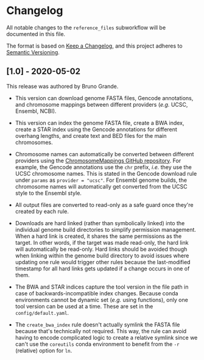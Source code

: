 # Changelog

All notable changes to the `reference_files` subworkflow will be documented in this file.

The format is based on [Keep a Changelog](https://keepachangelog.com/en/1.0.0/),
and this project adheres to [Semantic Versioning](https://semver.org/spec/v2.0.0.html).

## [1.0] - 2020-05-02

This release was authored by Bruno Grande.

- This version can download genome FASTA files, Gencode annotations, and chromosome mappings between different providers (_e.g._ UCSC, Ensembl, NCBI).

- This version can index the genome FASTA file, create a BWA index, create a STAR index using the Gencode annotations for different overhang lengths, and create text and BED files for the main chromosomes.

- Chromosome names can automatically be converted between different providers using the [ChromosomeMappings GitHub repository](https://github.com/BrunoGrandePhD/ChromosomeMappings). For example, the Gencode annotations use the `chr` prefix, _i.e._ they use the UCSC chromosome names. This is stated in the Gencode download rule under `params` as `provider = "ucsc"`. For Ensembl genome builds, the chromosome names will automatically get converted from the UCSC style to the Ensembl style.

- All output files are converted to read-only as a safe guard once they're created by each rule.

- Downloads are hard linked (rather than symbolically linked) into the individual genome build directories to simplify permission management. When a hard link is created, it shares the same permissions as the target. In other words, if the target was made read-only, the hard link will automatically be read-only. Hard links should be avoided though when linking within the genome build directory to avoid issues where updating one rule would trigger other rules because the last-modified timestamp for all hard links gets updated if a change occurs in one of them. 

- The BWA and STAR indices capture the tool version in the file path in case of backwards-incompatible index changes. Because conda environments cannot be dynamic set (_e.g._ using functions), only one tool version can be used at a time. These are set in the `config/default.yaml`.

- The `create_bwa_index` rule doesn't actually symlink the FASTA file because that's technically not required. This way, the rule can avoid having to encode complicated logic to create a relative symlink since we can't use the `coreutils` conda environment to benefit from the `-r` (relative) option for `ln`. 
